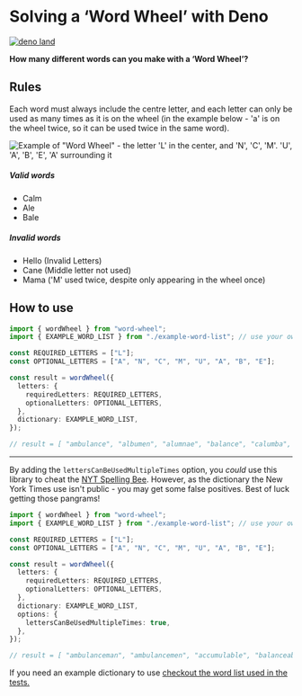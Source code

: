# Solving a ‘Word Wheel’ with Deno

[![deno land](http://img.shields.io/badge/available%20on-deno.land/x-lightgrey.svg?logo=deno&labelColor=black)](https://deno.land/x/word_wheel)

**How many different words can you make with a ‘Word Wheel’?**

## Rules

Each word must always include the centre letter, and each letter can only be
used as many times as it is on the wheel (in the example below - 'a' is on the
wheel twice, so it can be used twice in the same word).

![Example of "Word Wheel" - the letter 'L' in the center, and 'N', 'C', 'M'. 'U', 'A', 'B', 'E', 'A' surrounding it](https://user-images.githubusercontent.com/3811773/164109266-5f20da21-af02-450d-b8e8-77648703acec.png)

##### Valid words

- Calm
- Ale
- Bale

##### Invalid words

- Hello (Invalid Letters)
- Cane (Middle letter not used)
- Mama ('M' used twice, despite only appearing in the wheel once)

## How to use

```ts
import { wordWheel } from "word-wheel";
import { EXAMPLE_WORD_LIST } from "./example-word-list"; // use your own list of words

const REQUIRED_LETTERS = ["L"];
const OPTIONAL_LETTERS = ["A", "N", "C", "M", "U", "A", "B", "E"];

const result = wordWheel({
  letters: {
    requiredLetters: REQUIRED_LETTERS,
    optionalLetters: OPTIONAL_LETTERS,
  },
  dictionary: EXAMPLE_WORD_LIST,
});

// result = [ "ambulance", "albumen", "alumnae", "balance", "calumba", "canulae", ... ]
```

---

By adding the `lettersCanBeUsedMultipleTimes` option, you _could_ use this
library to cheat the
[NYT Spelling Bee](https://www.nytimes.com/puzzles/spelling-bee). However, as
the dictionary the New York Times use isn't public - you may get some false
positives. Best of luck getting those pangrams!

```ts
import { wordWheel } from "word-wheel";
import { EXAMPLE_WORD_LIST } from "./example-word-list"; // use your own list of words

const REQUIRED_LETTERS = ["L"];
const OPTIONAL_LETTERS = ["A", "N", "C", "M", "U", "A", "B", "E"];

const result = wordWheel({
  letters: {
    requiredLetters: REQUIRED_LETTERS,
    optionalLetters: OPTIONAL_LETTERS,
  },
  dictionary: EXAMPLE_WORD_LIST,
  options: {
    lettersCanBeUsedMultipleTimes: true,
  },
});

// result = [ "ambulanceman", "ambulancemen", "accumulable", "balanceable", "cancellable", "unblameable", ... ]
```

If you need an example dictionary to use
[checkout the word list used in the tests.](https://raw.githubusercontent.com/pxlprfct/word_wheel/main/test/example-word-list.ts)

